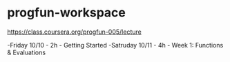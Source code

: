 progfun-workspace
=================

https://class.coursera.org/progfun-005/lecture

-Friday 10/10 - 2h - Getting Started
-Satruday 10/11 - 4h - Week 1: Functions & Evaluations
